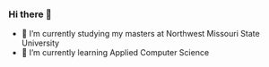 ### Hi there 👋

- 🔭 I’m currently studying my masters at Northwest Missouri State University
- 🌱 I’m currently learning Applied Computer Science



